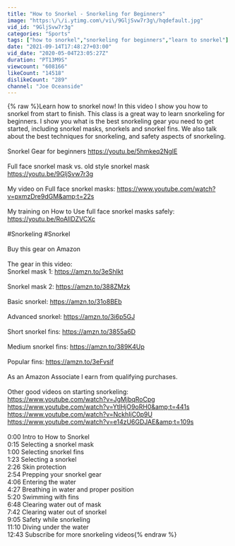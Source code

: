 ```yaml
---
title: "How to Snorkel - Snorkeling for Beginners"
image: "https:\/\/i.ytimg.com\/vi\/9GljSvw7r3g\/hqdefault.jpg"
vid_id: "9GljSvw7r3g"
categories: "Sports"
tags: ["how to snorkel","snorkeling for beginners","learn to snorkel"]
date: "2021-09-14T17:48:27+03:00"
vid_date: "2020-05-04T23:05:27Z"
duration: "PT13M9S"
viewcount: "608166"
likeCount: "14518"
dislikeCount: "289"
channel: "Joe Oceanside"
---
```

{% raw %}Learn how to snorkel now! In this video I show you how to snorkel from start to finish. This class is a great way to learn snorkeling for beginners. I show you what is the best snorkeling gear you need to get started, including snorkel masks, snorkels and snorkel fins. We also talk about the best techniques for snorkeling, and safety aspects of snorkeling. <br /><br />Snorkel Gear for beginners <a rel="nofollow" target="blank" href="https://youtu.be/5hmkeq2NgIE">https://youtu.be/5hmkeq2NgIE</a><br /><br />Full face snorkel mask vs. old style snorkel mask <a rel="nofollow" target="blank" href="https://youtu.be/9GljSvw7r3g">https://youtu.be/9GljSvw7r3g</a><br /><br />My video on Full face snorkel masks: <a rel="nofollow" target="blank" href="https://www.youtube.com/watch?v=pxmzDre9dGM&amp;t=22s">https://www.youtube.com/watch?v=pxmzDre9dGM&amp;t=22s</a><br /><br />My training on How to Use full face snorkel masks safely: <a rel="nofollow" target="blank" href="https://youtu.be/RoAllDZVCXc">https://youtu.be/RoAllDZVCXc</a><br /><br />#Snorkeling #Snorkel<br /><br />Buy this gear on Amazon<br /><br />The gear in this video:<br />Snorkel mask 1: <a rel="nofollow" target="blank" href="https://amzn.to/3eShIkt">https://amzn.to/3eShIkt</a><br /><br />Snorkel mask 2: <a rel="nofollow" target="blank" href="https://amzn.to/388ZMzk">https://amzn.to/388ZMzk</a><br /><br />Basic snorkel: <a rel="nofollow" target="blank" href="https://amzn.to/31o8BEb">https://amzn.to/31o8BEb</a><br /><br />Advanced snorkel: <a rel="nofollow" target="blank" href="https://amzn.to/3i6p5GJ">https://amzn.to/3i6p5GJ</a><br /><br />Short snorkel fins: <a rel="nofollow" target="blank" href="https://amzn.to/3855a6D">https://amzn.to/3855a6D</a><br /><br />Medium snorkel fins: <a rel="nofollow" target="blank" href="https://amzn.to/389K4Up">https://amzn.to/389K4Up</a><br /><br />Popular fins: <a rel="nofollow" target="blank" href="https://amzn.to/3eFvsif">https://amzn.to/3eFvsif</a><br /><br />As an Amazon Associate I earn from qualifying purchases.<br /><br />Other good videos on starting snorkeling: <br /><a rel="nofollow" target="blank" href="https://www.youtube.com/watch?v=JgMjbqRoCpg">https://www.youtube.com/watch?v=JgMjbqRoCpg</a><br /><a rel="nofollow" target="blank" href="https://www.youtube.com/watch?v=YtlHjO9oRH0&amp;t=441s">https://www.youtube.com/watch?v=YtlHjO9oRH0&amp;t=441s</a><br /><a rel="nofollow" target="blank" href="https://www.youtube.com/watch?v=NckhIjC0p9U">https://www.youtube.com/watch?v=NckhIjC0p9U</a><br /><a rel="nofollow" target="blank" href="https://www.youtube.com/watch?v=e14zU6GDJAE&amp;t=109s">https://www.youtube.com/watch?v=e14zU6GDJAE&amp;t=109s</a><br /><br />0:00 Intro to How to Snorkel<br />0:15 Selecting a snorkel mask<br />1:00 Selecting snorkel fins<br />1:23 Selecting a snorkel<br />2:26 Skin protection<br />2:54 Prepping your snorkel gear<br />4:06 Entering the water<br />4:27 Breathing in water and proper position<br />5:20 Swimming with fins<br />6:48 Clearing water out of mask<br />7:42 Clearing water out of snorkel<br />9:05 Safety while snorkeling<br />11:10 Diving under the water<br />12:43 Subscribe for more snorkeling videos{% endraw %}
